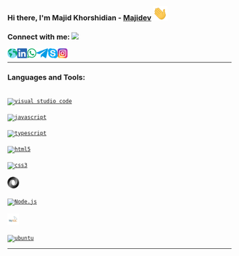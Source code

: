 ### Hi there, I'm Majid Khorshidian - [Majidev][website] <img src="./Icons/Hi.gif" height="32" />

### Connect with me: <img src="https://media.giphy.com/media/LnQjpWaON8nhr21vNW/giphy.gif" height="32">

[<img align="left" alt="Majidev" height="22px" src="./SocialLogo/Web.png" />][website]
[<img align="left" alt="Majidev | LinkedIn" height="22px" src="./SocialLogo/LinkedIn.png" />][linkedin]
[<img align="left" alt="Majidev | Whatsapp" height="22px" src="./SocialLogo/WhatsApp.png" />][whatsapp]
[<img align="left" alt="Majidev | Telegram" height="22px" src="./SocialLogo/Telegram.png" />][telegram]
[<img align="left" alt="Majidev | Skype" height="22px" src="./SocialLogo/Skype.png" />][skype]
[<img align="left" alt="Majidev | Instagram" height="22px" src="./SocialLogo/Instagram.png" />][instagram]

<br />

---

### Languages and Tools:

[<code>
<img alt="visual studio code" width="26px" src="https://img.icons8.com/fluent/240/000000/visual-studio-code-2019.png" />
</code>](https://code.visualstudio.com/)
[<code>
<img alt="javascript" width="26px" src="https://img.icons8.com/color/240/000000/javascript.png" />
</code>](https://developer.mozilla.org/en-US/docs/Web/JavaScript)
[<code>
<img alt="typescript" width="26px" src="https://img.icons8.com/color/240/000000/typescript.png">
</code>](https://www.typescriptlang.org/)
[<code>
<img alt="html5" width="26px" src="https://img.icons8.com/color/240/000000/html-5.png">
</code>](https://developer.mozilla.org/en-US/docs/Web/HTML)
[<code>
<img alt="css3" width="26px" src="https://img.icons8.com/color/240/000000/css3.png">
</code>](https://developer.mozilla.org/en-US/docs/Web/CSS)
[<code>
<img alt="json" width="26px" src="https://raw.githubusercontent.com/github/explore/80688e429a7d4ef2fca1e82350fe8e3517d3494d/topics/json/json.png">
</code>](https://www.json.org/json-en.html)
[<code>
<img alt="Node.js" width="26px" src="https://img.icons8.com/color/240/000000/nodejs.png">
</code>](https://nodejs.org/en/)
[<code>
<img alt="MySQL" width="26px" src="https://raw.githubusercontent.com/github/explore/80688e429a7d4ef2fca1e82350fe8e3517d3494d/topics/mysql/mysql.png">
</code>](https://dev.mysql.com/)
[<code>
<img alt="ubuntu" width="26px" src="https://img.icons8.com/color/96/000000/ubuntu--v1.png">
</code>](https://ubuntu.com/)

---

[website]: http://majidev.ir
[linkedin]: https://www.linkedin.com/in/thismajid/
[gmail]: mailto:mkhorshidian72@gmail.com
[whatsapp]: https://wa.me/989375066139
[telegram]: https://telegram.me/thismajid
[skype]: https://join.skype.com/invite/zPS86gQcCkVb
[instagram]: https://www.instagram.com/this.majid
